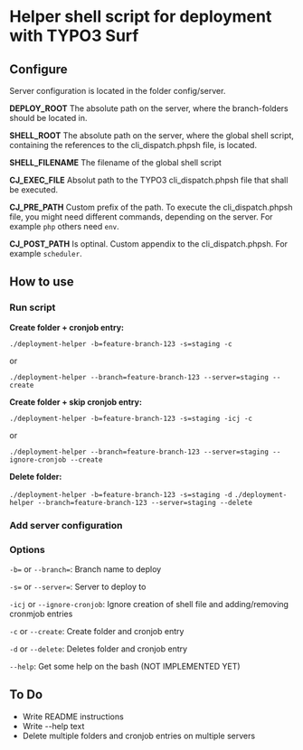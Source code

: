 # Helper shell script for deployment with TYPO3 Surf

## Configure

Server configuration is located in the folder config/server.

**DEPLOY_ROOT**
The absolute path on the server, where the branch-folders should be located in.

**SHELL_ROOT**
The absolute path on the server, where the global shell script, containing the references to the cli_dispatch.phpsh file, is located.

**SHELL_FILENAME**
The filename of the global shell script

**CJ_EXEC_FILE**
Absolut path to the TYPO3 cli_dispatch.phpsh file that shall be executed.

**CJ_PRE_PATH**
Custom prefix of the path. To execute the cli_dispatch.phpsh file, you might need different commands, depending on the server. For example `php` others need `env`.

**CJ_POST_PATH**
Is optinal. Custom appendix to the cli_dispatch.phpsh. For example `scheduler`.

## How to use

### Run script

**Create folder + cronjob entry:**

`./deployment-helper -b=feature-branch-123 -s=staging -c`

or

`./deployment-helper --branch=feature-branch-123 --server=staging --create`

**Create folder + skip cronjob entry:**

`./deployment-helper -b=feature-branch-123 -s=staging -icj -c`

or

`./deployment-helper --branch=feature-branch-123 --server=staging --ignore-cronjob --create`

**Delete folder:**

`./deployment-helper -b=feature-branch-123 -s=staging -d`
`./deployment-helper --branch=feature-branch-123 --server=staging --delete`

### Add server configuration

### Options

`-b=` or `--branch=`: Branch name to deploy

`-s=` or `--server=`: Server to deploy to

`-icj` or `--ignore-cronjob`: Ignore creation of shell file and adding/removing cronmjob entries

`-c` or `--create`: Create folder and cronjob entry

`-d` or `--delete`: Deletes folder and cronjob entry

`--help`: Get some help on the bash (NOT IMPLEMENTED YET)

## To Do

* Write README instructions
* Write --help text
* Delete multiple folders and cronjob entries on multiple servers
